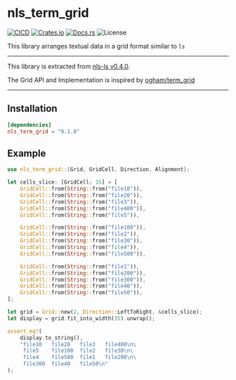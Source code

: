 # nls_term_grid

[![CICD](https://github.com/bydlw98/nls_term_grid/actions/workflows/CICD.yml/badge.svg)](https://github.com/bydlw98/nls_term_grid/actions/workflows/CICD.yml)
[![Crates.io](https://img.shields.io/crates/v/nls_term_grid)](https://crates.io/crates/nls_term_grid)
[![Docs.rs](https://img.shields.io/docsrs/nls_term_grid)](https://docs.rs/nls_term_grid)
![License](https://img.shields.io/crates/l/nls_term_grid)

This library arranges textual data in a grid format similar to `ls`

---

This library is extracted from [nls-ls v0.4.0]("https://github.com/bydlw98/nls-ls/tree/v0.4.0").

The Grid API and Implementation is inspired by [ogham/term_grid](https://crates.io/crates/term-grid)

---

## Installation

```toml
[dependencies]
nls_term_grid = "0.1.0"
```

## Example

```rust
use nls_term_grid::{Grid, GridCell, Direction, Alignment};

let cells_slice: [GridCell; 15] = [
    GridCell::from(String::from("file10")),
    GridCell::from(String::from("file20")),
    GridCell::from(String::from("file3")),
    GridCell::from(String::from("file400")),
    GridCell::from(String::from("file5")),

    GridCell::from(String::from("file100")),
    GridCell::from(String::from("file2")),
    GridCell::from(String::from("file30")),
    GridCell::from(String::from("file4")),
    GridCell::from(String::from("file500")),

    GridCell::from(String::from("file1")),
    GridCell::from(String::from("file200")),
    GridCell::from(String::from("file300")),
    GridCell::from(String::from("file40")),
    GridCell::from(String::from("file50")),
];

let grid = Grid::new(2, Direction::LeftToRight, &cells_slice);
let display = grid.fit_into_width(35).unwrap();

assert_eq!(
    display.to_string(),
    "file10   file20   file3   file400\n\
     file5    file100  file2   file30\n\
     file4    file500  file1   file200\n\
     file300  file40   file50\n"
);
```
